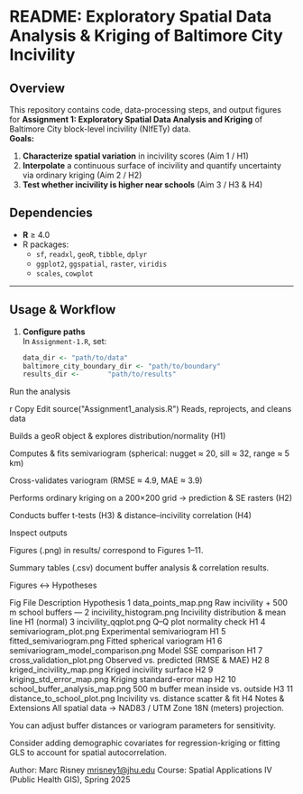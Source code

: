 # README: Exploratory Spatial Data Analysis & Kriging of Baltimore City Incivility

## Overview
This repository contains code, data-processing steps, and output figures for **Assignment 1: Exploratory Spatial Data Analysis and Kriging** of Baltimore City block-level incivility (NIfETy) data.  
**Goals:**
1. **Characterize spatial variation** in incivility scores (Aim 1 / H1)  
2. **Interpolate** a continuous surface of incivility and quantify uncertainty via ordinary kriging (Aim 2 / H2)  
3. **Test whether incivility is higher near schools** (Aim 3 / H3 & H4)  

## Dependencies
- **R** ≥ 4.0  
- R packages:
  - `sf`, `readxl`, `geoR`, `tibble`, `dplyr`
  - `ggplot2`, `ggspatial`, `raster`, `viridis`
  - `scales`, `cowplot`

---

## Usage & Workflow

1. **Configure paths**  
   In `Assignment-1.R`, set:
   ```r
   data_dir <- "path/to/data"
   baltimore_city_boundary_dir <- "path/to/boundary"
   results_dir <-       "path/to/results"
Run the analysis

r
Copy
Edit
source("Assignment1_analysis.R")
Reads, reprojects, and cleans data

Builds a geoR object & explores distribution/normality (H1)

Computes & fits semivariogram (spherical: nugget ≈ 20, sill ≈ 32, range ≈ 5 km)

Cross-validates variogram (RMSE ≈ 4.9, MAE ≈ 3.9)

Performs ordinary kriging on a 200×200 grid → prediction & SE rasters (H2)

Conducts buffer t-tests (H3) & distance–incivility correlation (H4)

Inspect outputs

Figures (.png) in results/ correspond to Figures 1–11.

Summary tables (.csv) document buffer analysis & correlation results.

Figures ↔ Hypotheses

Fig	File	Description	Hypothesis
1	data_points_map.png	Raw incivility + 500 m school buffers	—
2	incivility_histogram.png	Incivility distribution & mean line	H1 (normal)
3	incivility_qqplot.png	Q–Q plot normality check	H1
4	semivariogram_plot.png	Experimental semivariogram	H1
5	fitted_semivariogram.png	Fitted spherical variogram	H1
6	semivariogram_model_comparison.png	Model SSE comparison	H1
7	cross_validation_plot.png	Observed vs. predicted (RMSE & MAE)	H2
8	kriged_incivility_map.png	Kriged incivility surface	H2
9	kriging_std_error_map.png	Kriging standard-error map	H2
10	school_buffer_analysis_map.png	500 m buffer mean inside vs. outside	H3
11	distance_to_school_plot.png	Incivility vs. distance scatter & fit	H4
Notes & Extensions
All spatial data → NAD83 / UTM Zone 18N (meters) projection.

You can adjust buffer distances or variogram parameters for sensitivity.

Consider adding demographic covariates for regression-kriging or fitting GLS to account for spatial autocorrelation.

Author: Marc Risney <mrisney1@jhu.edu>
Course: Spatial Applications IV (Public Health GIS), Spring 2025